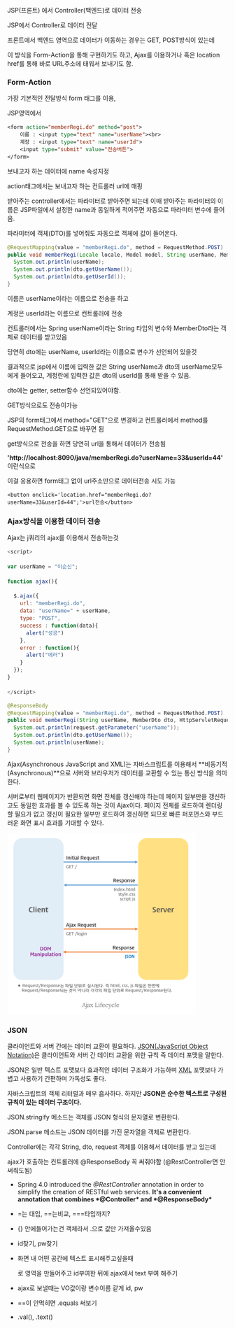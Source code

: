 JSP(프론트)  에서 Controller(백엔드)로 데이터 전송

JSP에서 Controller로 데이터 전달

프론트에서 백엔드 영역으로 데이터가 이동하는 경우는 GET, POST방식이 있는데

이 방식을 Form-Action을 통해 구현하기도 하고, Ajax를 이용하거나 혹은 location href를 통해 바로 URL주소에 태워서 보내기도 함.



### Form-Action

가장 기본적인 전달방식 form 태그를 이용,

JSP영역에서

```jsp
<form action="memberRegi.do" method="post">
	이름 : <input type="text" name="userName"><br>
	계정 : <input type="text" name="userId">
	<input type="submit" value="전송버튼">
</form>
```

보내고자 하는 데이터에 name 속성지정

action태그에서는 보내고자 하는 컨트롤러 url에 매핑

받아주는 controller에서는 파라미터로 받아주면 되는데 이때 받아주는 파라미터의 이름은 JSP파일에서 설정한 name과 동일하게 적어주면 자동으로 파라미터 변수에 들어옴.

파라미터에 객체(DTO)를 넣어줘도 자동으로 객체에 값이 들어온다.

```java
@RequestMapping(value = "memberRegi.do", method = RequestMethod.POST)
public void memberRegi(Locale locale, Model model, String userName, MemberDto dto) {
  System.out.println(userName);
  System.out.println(dto.getUserName());
  System.out.println(dto.getUserId());
}
```

이름은 userName이라는 이름으로 전송을 하고

계정은 userId라는 이름으로 컨트롤러에 전송

컨트롤러에서는 Spring userName이라는 String 타입의 변수와 MemberDto라는 객체로 데이터를 받고있음

당연히 dto에는 userName, userId라는 이름으로 변수가 선언되어 있을것

결과적으로 jsp에서 이름에 입력한 값은 String userName과 dto의 userName모두에게 들어오고, 계정란에 입력한 값은 dto의 userId를 통해 받을 수 있음.

dto에는 getter, setter함수 선언되있어야함.



GET방식으로도 전송이가능

JSP의 form태그에서 method="GET"으로 변경하고 컨트롤러에서 method를 RequestMethod.GET으로 바꾸면 됨

get방식으로 전송을 하면 당연히 url을 통해서 데이터가 전송됨 

**'http://localhost:8090/java/memberRegi.do?userName=33&userId=44'** 이런식으로

이걸 응용하면 form태그 없이 url주소만으로 데이터전송 시도 가능

```
<button onclick='location.href="memberRegi.do?userName=33&userId=44";'>url전송</button>
```



### Ajax방식을 이용한 데이터 전송

Ajax는 j쿼리의 ajax를 이용해서 전송하는것

```js
<script>

var userName = "이순신";

function ajax(){

  $.ajax({
    url: "memberRegi.do",
    data: "userName=" + userName,
    type: "POST",
    success : function(data){
      alert("성공")
    },
    error : function(){
      alert("에러")		
    }
  });
}

</script>
```

```java
@ResponseBody
@RequestMapping(value = "memberRegi.do", method = RequestMethod.POST)
public void memberRegi(String userName, MemberDto dto, HttpServletRequest request) {
  System.out.println(request.getParameter("userName"));
  System.out.println(dto.getUserName());
  System.out.println(userName);
}
```

Ajax(Asynchronous JavaScript and XML)는 자바스크립트를 이용해서 **비동기적(Asynchronous)**으로 서버와 브라우저가 데이터를 교환할 수 있는 통신 방식을 의미한다.

서버로부터 웹페이지가 반환되면 화면 전체를 갱신해야 하는데 페이지 일부만을 갱신하고도 동일한 효과를 볼 수 있도록 하는 것이 Ajax이다. 페이지 전체를 로드하여 렌더링할 필요가 없고 갱신이 필요한 일부만 로드하여 갱신하면 되므로 빠른 퍼포먼스와 부드러운 화면 표시 효과를 기대할 수 있다.

![image-20210903234120471](FrontToBack.assets/image-20210903234120471.png)

### JSON

클라이언트와 서버 간에는 데이터 교환이 필요하다. [JSON(JavaScript Object Notation)](http://www.json.org/json-ko.html)은 클라이언트와 서버 간 데이터 교환을 위한 규칙 즉 데이터 포맷을 말한다.

JSON은 일반 텍스트 포맷보다 효과적인 데이터 구조화가 가능하며 [XML](https://ko.wikipedia.org/wiki/XML) 포맷보다 가볍고 사용하기 간편하며 가독성도 좋다.

자바스크립트의 객체 리터럴과 매우 흡사하다. 하지만 **JSON은 순수한 텍스트로 구성된 규칙이 있는 데이터 구조이다.**

JSON.stringify 메소드는 객체를 JSON 형식의 문자열로 변환한다.

JSON.parse 메소드는 JSON 데이터를 가진 문자열을 객체로 변환한다.



Controller에는 각각 String, dto, request 객체를 이용해서 데이터를 받고 있는데

ajax가 호출하는 컨트롤러에 @ResponseBody 꼭 써줘야함 (@RestController면 안써줘도됨)

- Spring 4.0 introduced the *@RestController* annotation in order to simplify the creation of RESTful web services. **It's a convenient annotation that combines \*@Controller\* and \*@ResponseBody\***



- =는 대입, ==는비교, ===타입까지?
- {} 안에들어가는건 객체라서 .으로 값만 가져올수있음

- id찾기, pw찾기

- 화면 내 어떤 공간에 텍스트 표시해주고싶을때 <div>로 영역을 만들어주고 id부여한 뒤에 ajax에서 text 부여 해주기

- ajax로 보낼때는 VO값이랑 변수이름 같게 id, pw

- ==이 안먹히면 .equals 써보기
- .val(), .text()

